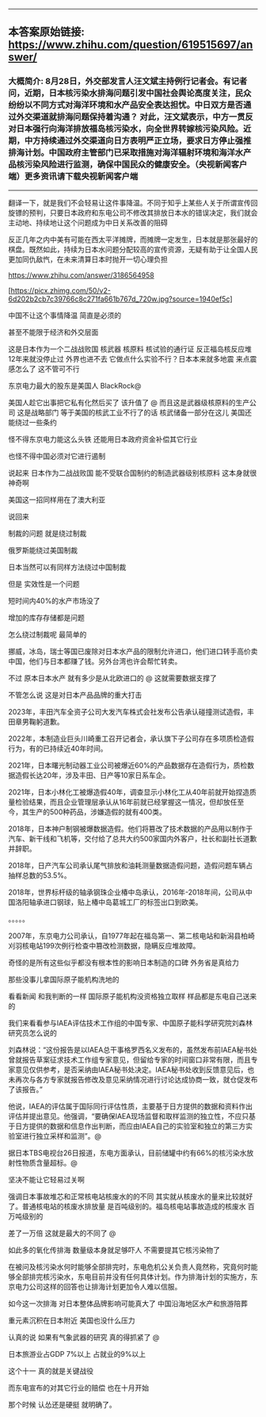 ----------------------------------------
## 本答案原始链接: https://www.zhihu.com/question/619515697/answer/
### 大概简介: 8月28日，外交部发言人汪文斌主持例行记者会。有记者问，近期，日本核污染水排海问题引发中国社会舆论高度关注，民众纷纷以不同方式对海洋环境和水产品安全表达担忧。中日双方是否通过外交渠道就排海问题保持着沟通？ 对此，汪文斌表示，中方一贯反对日本强行向海洋排放福岛核污染水，向全世界转嫁核污染风险。近期，中方持续通过外交渠道向日方表明严正立场，要求日方停止强推排海计划。中国政府主管部门已采取措施对海洋辐射环境和海洋水产品核污染风险进行监测，确保中国民众的健康安全。（央视新闻客户端）更多资讯请下载央视新闻客户端
----------------------------------------
翻译一下，就是我们不会轻易让这件事降温。不同于知乎上某些人关于所谓宣传回旋镖的预判，只要日本政府和东电公司不修改其排放日本水的错误决定，我们就会主动地、持续地让这个问题成为中日关系改善的阻碍

反正几年之内中美有可能在西太平洋摊牌，而摊牌一定发生，日本就是那张最好的棋盘。既然如此，持续为日本水问题分配较高的宣传资源，无疑有助于让全国人民更加同仇敌忾，在未来清算日本时抛开一切心理负担

https://www.zhihu.com/answer/3186564958




[https://picx.zhimg.com/50/v2-6d202b2cb7c39766c8c271fa661b767d_720w.jpg?source=1940ef5c]



中国不让这个事情降温 简直是必须的

甚至不能限于经济和外交层面

这是日本作为一个二战战败国 核武器 核原料 核试验的通行证 反正福岛核反应堆12年来就没停止过 外界也进不去 它做点什么实验不行？日本本来就多地震 来点震感怎么了 这不管可不行

东京电力最大的股东是美国人 BlackRock@

美国人趁它出事把它私有化然后买了 该升值了 @ 而且这是武器级核原料的生产公司 这是战略部门 等于美国的核武工业不行了的话 核武储备一部分在这儿 美国还能绕过一些条约

怪不得东京电力能这么头铁 还能用日本政府资金补偿其它行业

也怪不得中国必须对它进行遏制

说起来 日本作为二战战败国 能不受联合国制约的制造武器级别核原料 这本身就很神奇啊

美国这一招同样用在了澳大利亚

说回来

制裁的问题 就是绕过制裁

俄罗斯能绕过美国制裁

日本当然可以有同样方法绕过中国制裁

但是 实效性是一个问题

短时间内40%的水产市场没了

增加的库存存储都是问题

怎么绕过制裁呢 最简单的

挪威，冰岛，瑞士等国已废除对日本水产品的限制允许进口，他们进口转手高价卖中国，他们与日本都赚了钱。另外台湾也许会帮忙转卖。

不过 原本日本水产 就有多少是从北欧进口的 @ 这就需要数据支撑了

不管怎么说 这是对日本产品品牌的重大打击

2023年，丰田汽车全资子公司大发汽车株式会社发布公告承认碰撞测试造假，丰田章男鞠躬道歉。

2022年，本制造业巨头川崎重工召开记者会，承认旗下子公司存在多项质检造假行为，有的已持续近40年时间。

2021年，日本曙光制动器工业公司被爆近60%的产品数据存在造假行为，质检数据造假长达20年，涉及丰田、日产等10家日系车企。

2021年，日本小林化工被爆造假40年，调查显示小林化工从40年前就开始捏造质量检验结果，而且企业管理层承认从16年前就已经掌握这一情况，但却放任至今，其生产的500种药品，涉嫌造假的就有400类。

2018年，日本神户制钢被爆数据造假。他们将篡改了技术数据的产品用以制作于汽车、新干线和飞机等，交付给了总共大约500家国内外客户，社长和副社长道歉并辞职。

2018年，日产汽车公司承认尾气排放和油耗测量数据造假问题，造假问题车辆占抽样总数的53.5%。

2018年，世界标杆级的轴承钢珠企业椿中岛承认，2016年-2018年间，公司从中国洛阳轴承进口钢球，贴上椿中岛葛城工厂的标签出口到欧美。

。。。。。

2007年，东京电力公司承认，自1977年起在福岛第一、第二核电站和新潟县柏崎刈羽核电站199次例行检查中篡改检测数据，隐瞒反应堆故障。

奇怪的是所有这些似乎都没有根本性的影响日本制造的口碑 外务省是真给力

那些没事儿拿国际原子能机构洗地的

看看新闻 和我判断的一样 国际原子能机构没资格独立取样 样品都是东电自己送来的

我们来看看参与IAEA评估技术工作组的中国专家、中国原子能科学研究院刘森林研究员怎么说的

刘森林说：“这份报告是以IAEA总干事格罗西名义发布的，虽然发布前IAEA秘书处曾就报告草案征求技术工作组专家意见，但留给专家的时间窗口非常有限，而且专家意见仅供参考，是否采纳由IAEA秘书处决定。IAEA秘书处收到反馈意见后，也未再次与各方专家就报告修改及意见采纳情况进行讨论达成协商一致，就仓促发布了该报告。”

他说，IAEA的评估属于国际同行评估性质，主要基于日方提供的数据和资料作出评估并提出意见。他强调，“要确保IAEA现场监督和取样监测的独立性，不应只基于日方提供的数据和信息作出判断，而应由IAEA自己的实验室和独立的第三方实验室进行独立采样和监测”。@

据日本TBS电视台26日报道，东电方面承认，目前储罐中约有66%的核污染水放射性物质含量超标。@

坚决不能让它轻易过关啊

强调日本事故堆芯和正常核电站核废水的的不同 其实就从核废水的量来比较就好了。普通核电站的核废水排放量 是百吨级别的。福岛核电站事故造成的核废水 百万吨级别的

差了一万倍 这就是最大的不同了 @

如此多的氧化传排海 数量级本身就足够吓人 不需要提其它核污染物了

在被问及核污染水何时能够全部排完时，东电危机公关负责人竟然称，究竟何时能够全部排完核污染水，东电目前并没有任何具体计划。作为排海计划的实施方，东京电力公司这样的回答也让排海计划更加令人难以信服。

如今这一次排海 对日本整体品牌影响可能真大了 中国沿海地区水产和旅游陪葬

重元素沉积在日本附近 美国也没什么压力

认真的说 如果有气象武器的研究 真的得抓紧了 @

日本旅游业占GDP 7%以上 占就业的9%以上

这个十一 真的就是关键战役

而东电宣布的对其它行业的赔偿 也在十月开始

那个时候 认怂还是硬挺 就明确了。



